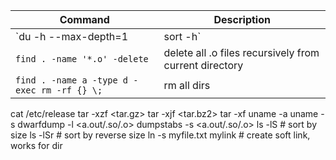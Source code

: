 Command|Description
----|-----------
`du -h --max-depth=1 | sort -h`|list sorted folder size
`find . -name '*.o' -delete`| delete all .o files recursively from current directory
`find . -name a -type d -exec rm -rf {} \;`|rm all dirs

cat /etc/release
tar -xzf <tar.gz>
tar -xjf <tar.bz2>
tar -xf <all>
uname -a
uname -s
dwarfdump -l <a.out/.so/.o> 
dumpstabs -s <a.out/.so/.o>
ls -lS # sort by size
ls -lSr # sort by reverse size
ln -s myfile.txt mylink # create soft link, works for dir

